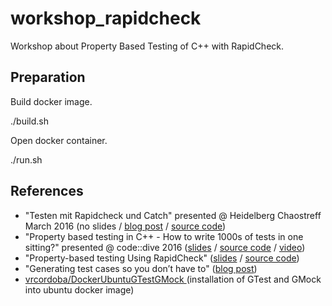 # workshop_rapidcheck

Workshop about Property Based Testing of C++ with RapidCheck.

## Preparation

Build docker image.

  ./build.sh

Open docker container.

  ./run.sh

## References

- "Testen mit Rapidcheck und Catch" presented @ Heidelberg Chaostreff March 2016
  (no slides /
  [blog post](https://michael-herbst.com/c14h-testen-mit-rapidcheck-und-catch.html) /
  [source code](https://github.com/mfherbst/c14h-rapidcheck-catch))
- "Property based testing in C++ - How to write 1000s of tests in one sitting?" presented @ code::dive 2016 ([slides](https://cdn2-ecros.pl/event/codedive/files/presentations/2016/Patryk_Malek_Property_based_testing_in_cpp.pdf)
/ [source code](https://github.com/pmalek/rapidcheck_codedive)
/ [video](https://www.youtube.com/watch?v=aiapg-3vDcQ))
- "Property-based testing Using RapidCheck" ([slides](https://dubzzz.github.io/property-based-testing-cpp/talk/talk.v4.html) / [source code](https://github.com/dubzzz/property-based-testing-cpp))
- "Generating test cases so you don’t have to" ([blog post](https://labs.spotify.com/2015/06/25/rapid-check/))
- [vrcordoba/DockerUbuntuGTestGMock
](https://github.com/vrcordoba/DockerUbuntuGTestGMock) (installation of GTest and GMock into ubuntu docker image)
